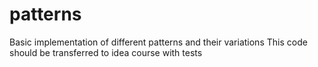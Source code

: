 # patterns
Basic implementation of different patterns and their variations
This code should be transferred to idea course with tests
